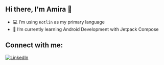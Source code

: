 ## Hi there, I'm Amira  👋 

- 💻 I’m using `Kotlin` as my primary language
- 🌱 I’m currently learning Android Development with Jetpack Compose

## Connect with me:
<a href="https://www.linkedin.com/in/amira-mohammed-23b3331ab/">
  <img src="https://img.shields.io/badge/linkedin-%230077B5.svg?style=for-the-badge&logo=linkedin&logoColor=white" alt="LinkedIn">
</a>

